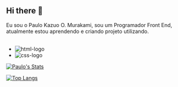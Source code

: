 ## Hi there 👋

Eu sou o Paulo Kazuo O. Murakami, sou um Programador Front End, atualmente estou aprendendo e criando projeto utilizando.
<br/>
<br/>
   - <img src="https://img.shields.io/badge/HTML5-E34F26?style=for-the-badge&logo=html5&logoColor=white" alt="html-logo" />
   - <img src="https://img.shields.io/badge/CSS3-1572B6?style=for-the-badge&logo=css3&logoColor=white" alt="css-logo" /> 


[![Paulo's Stats](https://github-readme-stats.vercel.app/api?username=PauloKazuo)](https://github.com/anuraghazra/github-readme-stats)

[![Top Langs](https://github-readme-stats.vercel.app/api/top-langs/?username=PauloKazuo)](https://github.com/anuraghazra/github-readme-stats)
